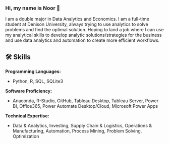 ### Hi, my name is Noor 👋

I am a double major in Data Analytics and Economics. I am a full-time student at Denison University, always trying to use analytics to solve problems and find the optimal solution. Hoping to land a job where I can use my analytical skills to develop analytic solutions/strategies for the business and use data analytics and automation to create more efficient workflows.

## 🛠 Skills
 **Programming Languages:** 
- Python, R, SQL, SQLite3

**Software Proficiency:** 
- Anaconda, R-Studio, GitHub, Tableau Desktop, Tableau Server, Power BI, Office365, Power Automate Desktop/Cloud, Microsoft Power Apps

**Technical Expertise:** 
- Data & Analytics, Investing, Supply Chain & Logistics, Operations & Manufacturing, Automation, Process Mining, Problem Solving, Optimization
<!--
**ashrifehn/ashrifehn** is a ✨ _special_ ✨ repository because its `README.md` (this file) appears on your GitHub profile.

Here are some ideas to get you started:

- 🔭 I’m currently working on ...
- 🌱 I’m currently learning ...
- 👯 I’m looking to collaborate on ...
- 🤔 I’m looking for help with ...
- 💬 Ask me about ...
- 📫 How to reach me: ...
- 😄 Pronouns: ...
- ⚡ Fun fact: ...
-->
